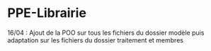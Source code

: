 # PPE-Librairie

16/04 : Ajout de la POO sur tous les fichiers du dossier modèle puis adaptation sur les fichiers du dossier traitement et membres
